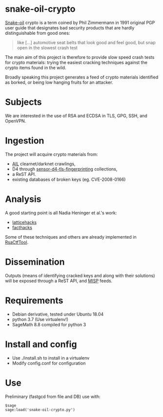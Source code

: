 # snake-oil-crypto

[Snake-oil](https://philzimmermann.com/EN/essays/SnakeOil.html) crypto is a term
coined by Phil Zimmermann in 1991 original PGP user guide that designates bad
security products that are hardly distinguishable from good ones:

>  like [...] automotive seat belts that look good and feel good, but snap open in the slowest crash test

The main aim of this project is therefore to provide slow speed crash tests for
crypto materials: trying the easiest cracking techniques against the crypto
items found in the wild.

Broadly speaking this project generates a feed of crypto materials identified as
borked, or being low hanging fruits for an attacker.

# Subjects

We are interested in the use of RSA and ECDSA in TLS, GPG, SSH, and OpenVPN.

# Ingestion

The project will acquire crypto materials from:

* [AIL](https://github.com/CIRCL/AIL-framework) clearnet/darknet crawlings,
* D4 through [sensor-d4-tls-fingerprinting](https://github.com/D4-project/sensor-d4-tls-fingerprinting) collections,
* a ReST API.
* existing databases of broken keys (eg. CVE-2008-0166)

# Analysis

A good starting point is all Nadia Heninger et al.'s work:

* [latticehacks](http://latticehacks.cr.yp.to/) 
* [facthacks](http://facthacks.cr.yp.to/) 

Some of these techniques and others are already implemented in
[RsaCtfTool](https://github.com/Ganapati/RsaCtfTool).

# Dissemination

Outputs (means of identifying cracked keys and along with their solutions) will
be exposed through a ReST API, and [MISP](https://www.misp-project.org/) feeds.

# Requirements

* Debian derivative, tested under Ubuntu 18.04
* python 3.7 (Use virtualenv!)
* SageMath 8.8 compiled for python 3

# Install and config

* Use ./install.sh to install in a virtualenv
* Modify config.conf for configuration

# Use
Preliminary (fastgcd from file and DB) use with:
```shell
$sage
sage:load('snake-oil-crypto.py')
```
